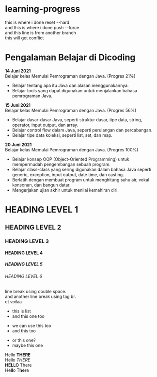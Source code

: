 # learning-progress

this is where i done reset --hard  
and this is where i done push --force  
and this line is from another branch  
this will get conflict


# Pengalaman Belajar di Dicoding

**14 Juni 2021**<br>
Belajar kelas Memulai Pemrograman dengan Java. (Progres 21%)
* Belajar tentang apa itu Java dan alasan menggunakannya.
* Belajar tools yang dapat digunakan untuk menjalankan bahasa pemrograman Java.

**15 Juni 2021**<br>
Belajar kelas Memulai Pemrograman dengan Java. (Progres 56%)
* Belajar dasar-dasar Java, seperti struktur dasar, tipe data, string, operator, input output, dan array.
* Belajar control flow dalam Java, seperti perulangan dan percabangan.
* Belajar tipe data koleksi, seperti list, set, dan map.

**20 Juni 2021**<br>
Belajar kelas Memulai Pemrograman dengan Java. (Progres 100%)
* Belajar konsep OOP (Object-Oriented Programming) untuk mempermudah pengembangan sebuah program.
* Belajar class-class yang sering digunakan dalam bahasa Java seperti generic, exception, input output, date time, dan casting.
* Berlatih dengan membuat program untuk menghitung suhu air, vokal konsonan, dan bangun datar.
* Mengerjakan ujian akhir untuk menilai kemahiran diri.


# HEADING LEVEL 1
## HEADING LEVEL 2
### HEADING LEVEL 3
#### HEADING LEVEL 4
##### HEADING LEVEL 5
###### HEADING LEVEL 6

line break using double space.  
and another line break using tag br. <br>
et voilaa

- this is list
- and this one too

* we can use this too
* and this too

+ or this one?
+ maybe this one

Hello **THERE**  
Hello *THERE*  
__HELLO__ There  
He**ll**o T**her**e  
